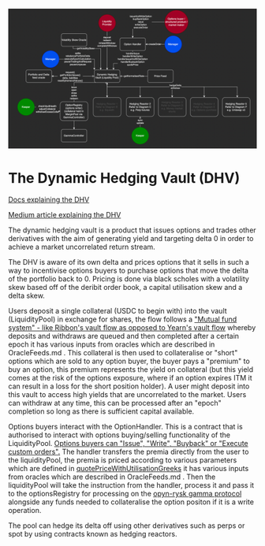 ![Rysk Architecture](../../../images/RyskArchitecture.png) 

# The Dynamic Hedging Vault (DHV)

[Docs explaining the DHV](https://docs.rysk.finance/architecture/dynamic-hedging-vault-amm) 

[Medium article explaining the DHV](https://medium.com/@rysk-finance/looking-under-the-hood-of-rysks-dynamic-hedging-vault-e059e1b87e41)

The dynamic hedging vault is a product that issues options and trades other derivatives with the aim of generating yield and targeting delta 0 in order to achieve a market uncorrelated return stream. 

The DHV is aware of its own delta and prices options that it sells in such a way to incentivise options buyers to purchase options that move the delta of the portfolio back to 0. Pricing is done via black scholes with a volatility skew based off of the deribit order book, a capital utilisation skew and a delta skew. 

Users deposit a single collateral (USDC to begin with) into the vault (LiquidityPool) in exchange for shares, the flow follows a ["Mutual fund system" - like Ribbon's vault flow as opposed to Yearn's vault flow](https://bejewled-egret-22c.notion.site/Mutual-Fund-Mechamism-Explainer-768912673cf946f4a99c3b833d830389) whereby deposits and withdraws are queued and then completed after a certain epoch it has various inputs from oracles which are described in OracleFeeds.md . This collateral is then used to collateralise or "short" options which are sold to any option buyer, the buyer pays a "premium" to buy an option, this premium represents the yield on collateral (but this yield comes at the risk of the options exposure, where if an option expires ITM it can result in a loss for the short position holder). A user might deposit into this vault to access high yields that are uncorrelated to the market. Users can withdraw at any time, this can be processed after an "epoch" completion so long as there is sufficient capital available.

Options buyers interact with the OptionHandler. This is a contract that is authorised to interact with options buying/selling functionality of the LiquidityPool. [Options buyers can "Issue", "Write", "Buyback" or "Execute custom orders".](https://bejewled-egret-22c.notion.site/Liquidity-Pool-Options-Interactions-9558238986234e01bbeb066a1031eb6f) The handler transfers the premia directly from the user to the liquidityPool, the premia is priced according to various parameters which are defined in [quotePriceWithUtilisationGreeks](https://bejewled-egret-22c.notion.site/QuotePriceWithUtilizationGreeks-e7fdfdc890cc4b55852a5901c099ef9a) it has various inputs from oracles which are described in OracleFeeds.md . Then the liquidityPool will take the instruction from the handler, process it and pass it to the optionsRegistry for processing on the [opyn-rysk gamma protocol](https://github.com/rysk-finance/GammaProtocol) alongside any funds needed to collateralise the option positon if it is a write operation.

The pool can hedge its delta off using other derivatives such as perps or spot by using contracts known as hedging reactors.